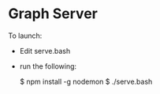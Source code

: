 Graph Server
============

To launch:

- Edit serve.bash
- run the following:

    $ npm install -g nodemon
    $ ./serve.bash
